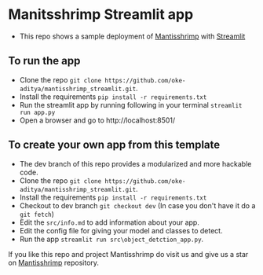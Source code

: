 # Manitsshrimp Streamlit app

- This repo shows a sample deployment of [Mantisshrimp](https://github.com/lgvaz/mantisshrimp) with [Streamlit](https://www.streamlit.io)

## To run the app

- Clone the repo `git clone https://github.com/oke-aditya/mantisshrimp_streamlit.git`.
- Install the requirements `pip install -r requirements.txt`
- Run the streamlit app by running following in your terminal `streamlit run app.py`
- Open a browser and go to http://localhost:8501/

## To create your own app from this template

- The dev branch of this repo provides a modularized and more hackable code.
- Clone the repo `git clone https://github.com/oke-aditya/mantisshrimp_streamlit.git`.
- Install the requirements `pip install -r requirements.txt`
- Checkout to dev branch `git checkout dev` (In case you don't have it do a `git fetch`)
- Edit the `src/info.md` to add information about your app.
- Edit the config file for giving your model and classes to detect.
- Run the app `streamlit run src\object_detction_app.py`.

If you like this repo and project Mantisshrimp do visit us and give us a star on [Mantisshrimp](https://github.com/lgvaz/mantisshrimp) repository. 

